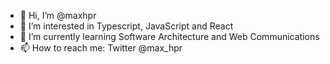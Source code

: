 - 👋 Hi, I’m @maxhpr
- 👀 I’m interested in Typescript, JavaScript and React
- 🌱 I’m currently learning Software Architecture and Web Communications
- 📫 How to reach me: Twitter @max_hpr

<!---
maxhpr/maxhpr is a ✨ special ✨ repository because its `README.md` (this file) appears on your GitHub profile.
You can click the Preview link to take a look at your changes.
--->
